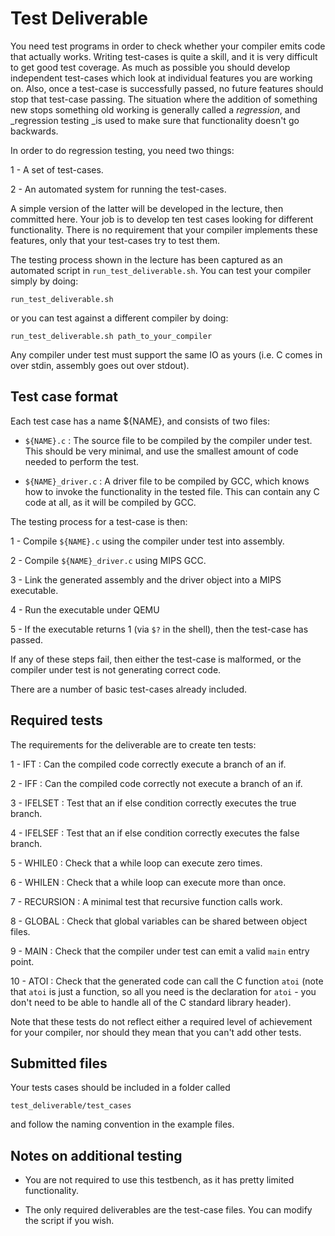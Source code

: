 Test Deliverable
================

You need test programs in order to check whether your compiler
emits code that actually works. Writing test-cases is quite
a skill, and it is very difficult to get good test coverage.
As much as possible you should develop independent test-cases
which look at individual features you are working on. Also, once
a test-case is successfully passed, no future features should
stop that test-case passing. The situation where the addition
of something new stops something old working is generally
called a _regression_, and _regression testing _is used to
make sure that functionality doesn't go backwards.

In order to do regression testing, you need two things:

1 - A set of test-cases.

2 - An automated system for running the test-cases.

A simple version of the latter will be developed in the
lecture, then committed here. Your job is to develop ten
test cases looking for different functionality. There is
no requirement that your compiler implements these features, only
that your test-cases try to test them.

The testing process shown in the lecture has been captured
as an automated script in `run_test_deliverable.sh`. You
can test your compiler simply by doing:
````
run_test_deliverable.sh
````
or you can test against a different compiler by doing:
````
run_test_deliverable.sh path_to_your_compiler
````
Any compiler under test must support the same IO as yours (i.e.
C comes in over stdin, assembly goes out over stdout).

Test case format
----------------

Each test case has a name ${NAME}, and consists of two files:

- `${NAME}.c` : The source file to be compiled by the compiler under test.
  This should be very minimal, and use the smallest amount of code needed
  to perform the test.

- `${NAME}_driver.c` : A driver file to be compiled by GCC, which knows how
  to invoke the functionality in the tested file. This can contain any
  C code at all, as it will be compiled by GCC.

The testing process for a test-case is then:

1 - Compile `${NAME}.c` using the compiler under test into assembly.

2 - Compile `${NAME}_driver.c` using MIPS GCC.

3 - Link the generated assembly and the driver object into a MIPS executable.

4 - Run the executable under QEMU

5 - If the executable returns 1 (via `$?` in the shell), then the test-case has passed.

If any of these steps fail, then either the test-case is malformed,
or the compiler under test is not generating correct code.

There are a number of basic test-cases already included.

Required tests
--------------

The requirements for the deliverable are to create ten tests:

1 - IFT : Can the compiled code correctly execute a branch of an if.

2 - IFF : Can the compiled code correctly not execute a branch of an if.

3 - IFELSET : Test that an if else condition correctly executes the true branch.

4 - IFELSEF : Test that an if else condition correctly executes the false branch.

5 - WHILE0 : Check that a while loop can execute zero times.

6 - WHILEN : Check that a while loop can execute more than once.

7 - RECURSION : A minimal test that recursive function calls work.

8 - GLOBAL : Check that global variables can be shared between object files.

9 - MAIN : Check that the compiler under test can emit a valid `main` entry point.

10 - ATOI : Check that the generated code can call the C function `atoi` (note
    that `atoi` is just a function, so all you need is the declaration for
    `atoi` - you don't need to be able to handle all of the C standard library
    header).

Note that these tests do not reflect either a required level
of achievement for your compiler, nor should they mean that
you can't add other tests.

Submitted files
---------------

Your tests cases should be included in a folder called

    test_deliverable/test_cases

and follow the naming convention in the example files.

Notes on additional testing
---------------------------

- You are not required to use this testbench, as it has pretty
  limited functionality.

- The only required deliverables are the test-case files. You
  can modify the script if you wish.
  
